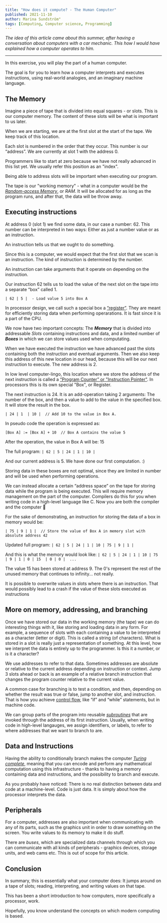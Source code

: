 ```yaml
---
title: "How does it compute? - The Human Computer"
published: 2021-11-10
author: Marina Sundström"
tags: [Computing, Computer science, Programming]
---
```


*The idea of this article came about this summer, after having a conversation about computers with a car mechanic. This how I would have explained how a computer operates to him.*

---

In this exercise, you will play the part of a human computer. 

The goal is for you to learn how a computer interprets and executes instructions, using real-world analogies, and an imaginary machine language.

## The Memory

Imagine a piece of tape that is divided into equal squares - or slots. This is our computer memory. The content of these slots will be what is important to us later.

When we are starting, we are at the first slot at the start of the tape. We keep track of this location.

Each slot is numbered in the order that they occur. This number is our “address”. We are currently at slot 1 with the address 0. 

Programmers like to start at zero because we have not really advanced in this list yet. We usually refer this position as an "index".

Being able to address slots will be important when executing our program. 

The tape is our "working memory" - what in a computer would be the *[Random-access Memory](https://en.wikipedia.org/wiki/Random-access_memory)*, or *RAM*. It will be allocated for as long as the program runs, and after that, the data will be throw away.

## Executing instructions

At address 0 (slot 1) we find some data, in our case a number: 62. This number can be interpreted in two ways: Either as just a number value or as an instruction.

An instruction tells us that we ought to do something.

Since this is a computer, we would expect that the first slot that we scan is an instruction. The kind of instruction is determined by the number.

An instruction can take arguments that it operate on depending on the instruction. 

Our instruction 62 tells us to load the value of the next slot on the tape into a separate “box” called 1.

```
| 62 | 5 |  - Load value 5 into Box A
```

In processor design, we call such a special box a [“register”](https://en.wikipedia.org/wiki/Processor_register). They are meant for efficiently storing data when performing operarations. It is fast since it is a part of the CPU.

We now have two important concepts: The ***Memory*** that is divided into addressable *Slots* containing instructions and data, and a limited number of ***Boxes*** in which we can store values used when computating.

When we have executed the instruction we have advanced past the slots containing both the instruction and eventual arguments. Then we also keep this address of this new location in our head, because this will be our next instruction to execute. The new address is 2.

In low level computer-lingo, this location where we store the address of the next instruction is called a [“Program Counter” or "Instruction Pointer"](https://en.wikipedia.org/wiki/Program_counter). In processors this is its own special "Box", or Register.

The next instruction is 24. It is an add-operation taking 2 arguments: The number of the box, and then a value to add to the value in the specified box. It will store the result in the box.

```
| 24 | 1  | 10 |  // Add 10 to the value in Box A.
```

In pseudo code the operation is expressed as:

```
[Box A] := [Box A] + 10  // Box A contains the value 5
````

After the operation, the value in Box A will be: 15

The full program: ```| 62 | 5 | 24 | 1 | 10 |```

And our current address is 5. We have done our first computation. :) 

Storing data in these boxes are not optimal, since they are limited in number and will be used when performing operations.

We can instead allocate a certain “address space” on the tape for storing data while the program is being executed. This will require memory management on the part of the computer. Compilers do this for you when writing code in a high-level language like C. Now you are both the compiler and the computer 🙂 

For the sake of demonstrating, an instruction for storing the data of a box in memory would be:

```
| 75 | 9 | 1 |  // Store the value of Box A in memory slot with absolute address 42
```

Updated full program: ```| 62 | 5 | 24 | 1 | 10 | 75 | 9 | 1 |```

And this is what the memory would look like: ```| 62 | 5 | 24 | 1 | 10 | 75 | 9 | 1 | 0 | 15  | 0 | 0 |  ...```

The value 15 has been stored at address 9. The 0's represent the rest of the unused memory that continues to infinity... not really.

It is possible to overwrite values in slots where there is an instruction. That would possibly lead to a crash if the value of these slots executed as instructions

## More on memory, addressing, and branching

Once we have stored our data in the working memory (the tape) we can do interesting things with it, like storing and loading data in any form. For example, a sequence of slots with each containing a value to be interpreted as a character (letter or digit). This is called a string (of characters). What is stored in a slot is really just a representation of something. At this level, how we interpret the data is entirely up to the programmer. Is this it a number, or is it a character?

We use addresses to refer to that data. Sometimes addresses are absolute or relative to the current address depending on instruction or context. Jump 3 slots ahead or back is an example of a relative branch instruction that changes the program counter relative to the current value.

A common case for branching is to test a condition, and then, depending on whether the result was true or false, jump to another slot, and instruction. That is how you achieve [control flow](https://en.wikipedia.org/wiki/Control_flow), like “if” and “while” statements, but in machine code.

We can group parts of the program into reusable *[subroutines](https://en.wikipedia.org/wiki/Subroutine)* that are invoked through the address of its first instruction. Usually, when writing code in high-level langauges, we assign identifiers, or labels, to refer to where addresses that we want to branch to are.

## Data and Instructions

Having the ability to conditionally branch makes the computer *[Turing complete](https://en.wikipedia.org/wiki/Turing_completeness)*, meaning that you can encode and perform any mathematical computation using this infrastructure - thanks to having a memory containing data and instructions, and the possibility to branch and execute.

As you probably have noticed: There is no real distinction between data and code at a machine-level. Code is just data. It is simply about how the processor interprets the data.  

## Peripherals

For a computer, addresses are also important when communicating with any of its parts, such as the graphics unit in order to draw something on the screen. You write values to its memory to make it do stuff.

There are *buses*, which are specialized data channels through which you can communicate with all kinds of peripherals - graphics devices, storage units, and web cams etc. This is out of scope for this article.

## Conclusion

In summary, this is essentially what your computer does: It jumps around on a tape of slots; reading, interpreting, and writing values on that tape.

This has been a short introduction to how computers, more specifically a processor, work.

Hopefully, you know understand the concepts on which modern computing is based. 